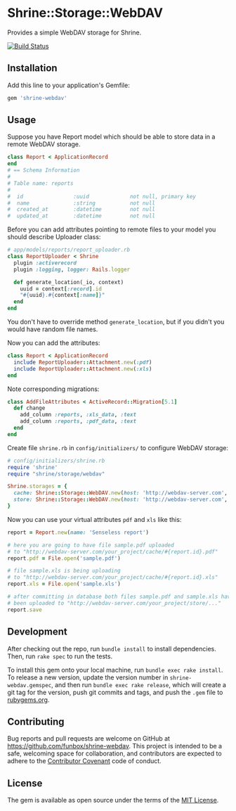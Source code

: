 # Shrine::Storage::WebDAV

Provides a simple WebDAV storage for Shrine.

[![Build Status](https://travis-ci.org/funbox/shrine-webdav.svg?branch=master)](https://travis-ci.org/funbox/shrine-webdav)

## Installation

Add this line to your application's Gemfile:

```ruby
gem 'shrine-webdav'
```

## Usage

Suppose you have Report model which should be able to store data in a remote WebDAV storage.
```ruby
class Report < ApplicationRecord
end
# == Schema Information
#
# Table name: reports
#
#  id                :uuid             not null, primary key
#  name              :string           not null
#  created_at        :datetime         not null
#  updated_at        :datetime         not null
```
Before you can add attributes pointing to remote files to your model you should describe Uploader class:
```ruby
# app/models/reports/report_uploader.rb
class ReportUploader < Shrine
  plugin :activerecord
  plugin :logging, logger: Rails.logger

  def generate_location(_io, context)
    uuid = context[:record].id
    "#{uuid}.#{context[:name]}"
  end
end
```
You don't have to override method `generate_location`, but if you didn't you would have random file names.

Now you can add the attributes:
```ruby
class Report < ApplicationRecord
  include ReportUploader::Attachment.new(:pdf)
  include ReportUploader::Attachment.new(:xls)
end
```
Note corresponding migrations:
```ruby
class AddFileAttributes < ActiveRecord::Migration[5.1]
  def change
    add_column :reports, :xls_data, :text
    add_column :reports, :pdf_data, :text
  end
end
```

Create file `shrine.rb` in `config/initializers/` to configure WebDAV storage:
```ruby
# config/initializers/shrine.rb
require 'shrine'
require "shrine/storage/webdav"

Shrine.storages = {
  cache: Shrine::Storage::WebDAV.new(host: 'http://webdav-server.com', prefix: 'your_project/cache'),
  store: Shrine::Storage::WebDAV.new(host: 'http://webdav-server.com', prefix: 'your_project/store')
}
```

Now you can use your virtual attributes `pdf` and `xls` like this:
```ruby
report = Report.new(name: 'Senseless report')

# here you are going to have file sample.pdf uploaded
# to "http://webdav-server.com/your_project/cache/#{report.id}.pdf"
report.pdf = File.open('sample.pdf')

# file sample.xls is being uploading
# to "http://webdav-server.com/your_project/cache/#{report.id}.xls"
report.xls = File.open('sample.xls')

# after committing in database both files sample.pdf and sample.xls have
# been uploaded to "http://webdav-server.com/your_project/store/..."
report.save
```

## Development

After checking out the repo, run `bundle install` to install dependencies. Then, run `rake spec` to run the tests.

To install this gem onto your local machine, run `bundle exec rake install`. To release a new version, update the version number in `shrine-webdav.gemspec`, and then run `bundle exec rake release`, which will create a git tag for the version, push git commits and tags, and push the `.gem` file to [rubygems.org](https://rubygems.org).

## Contributing

Bug reports and pull requests are welcome on GitHub at https://github.com/funbox/shrine-webdav. This project is intended to be a safe, welcoming space for collaboration, and contributors are expected to adhere to the [Contributor Covenant](http://contributor-covenant.org) code of conduct.


## License

The gem is available as open source under the terms of the [MIT License](http://opensource.org/licenses/MIT).

